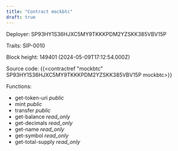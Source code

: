 ```yaml
---
title: "Contract mockbtc"
draft: true
---
```

Deployer: SP93HY1S36HJXC5MY9TKKKPDM2YZSKK385VBV15P

Traits:
 SIP-0010



Block height: 149401 (2024-05-09T17:12:54.000Z)

Source code: {{<contractref "mockbtc" SP93HY1S36HJXC5MY9TKKKPDM2YZSKK385VBV15P mockbtc>}}

Functions:

* get-token-uri _public_
* mint _public_
* transfer _public_
* get-balance _read_only_
* get-decimals _read_only_
* get-name _read_only_
* get-symbol _read_only_
* get-total-supply _read_only_
